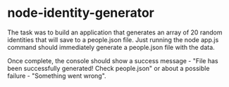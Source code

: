 # node-identity-generator

The task was to build an application that generates an array of 20 random identities that will save to a people.json file. Just running the node app.js command should immediately generate a people.json file with the data.

Once complete, the console should show a success message - "File has been successfully generated! Check people.json" or about a possible failure - "Something went wrong".

